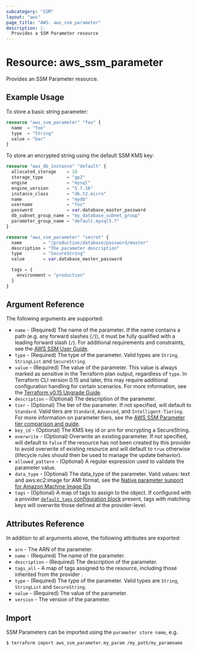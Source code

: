 ```yaml
---
subcategory: "SSM"
layout: "aws"
page_title: "AWS: aws_ssm_parameter"
description: |-
  Provides a SSM Parameter resource
---
```


# Resource: aws_ssm_parameter

Provides an SSM Parameter resource.

## Example Usage

To store a basic string parameter:

```terraform
resource "aws_ssm_parameter" "foo" {
  name  = "foo"
  type  = "String"
  value = "bar"
}
```

To store an encrypted string using the default SSM KMS key:

```terraform
resource "aws_db_instance" "default" {
  allocated_storage    = 10
  storage_type         = "gp2"
  engine               = "mysql"
  engine_version       = "5.7.16"
  instance_class       = "db.t2.micro"
  name                 = "mydb"
  username             = "foo"
  password             = var.database_master_password
  db_subnet_group_name = "my_database_subnet_group"
  parameter_group_name = "default.mysql5.7"
}

resource "aws_ssm_parameter" "secret" {
  name        = "/production/database/password/master"
  description = "The parameter description"
  type        = "SecureString"
  value       = var.database_master_password

  tags = {
    environment = "production"
  }
}
```

## Argument Reference

The following arguments are supported:

* `name` - (Required) The name of the parameter. If the name contains a path (e.g. any forward slashes (`/`)), it must be fully qualified with a leading forward slash (`/`). For additional requirements and constraints, see the [AWS SSM User Guide](https://docs.aws.amazon.com/systems-manager/latest/userguide/sysman-parameter-name-constraints.html).
* `type` - (Required) The type of the parameter. Valid types are `String`, `StringList` and `SecureString`.
* `value` - (Required) The value of the parameter. This value is always marked as sensitive in the Terraform plan output, regardless of `type`. In Terraform CLI version 0.15 and later, this may require additional configuration handling for certain scenarios. For more information, see the [Terraform v0.15 Upgrade Guide](https://www.terraform.io/upgrade-guides/0-15.html#sensitive-output-values).
* `description` - (Optional) The description of the parameter.
* `tier` - (Optional) The tier of the parameter. If not specified, will default to `Standard`. Valid tiers are `Standard`, `Advanced`, and `Intelligent-Tiering`. For more information on parameter tiers, see the [AWS SSM Parameter tier comparison and guide](https://docs.aws.amazon.com/systems-manager/latest/userguide/parameter-store-advanced-parameters.html).
* `key_id` - (Optional) The KMS key id or arn for encrypting a SecureString.
* `overwrite` - (Optional) Overwrite an existing parameter. If not specified, will default to `false` if the resource has not been created by this provider to avoid overwrite of existing resource and will default to `true` otherwise (lifecycle rules should then be used to manage the update behavior).
* `allowed_pattern` - (Optional) A regular expression used to validate the parameter value.
* `data_type` - (Optional) The data_type of the parameter. Valid values: text and aws:ec2:image for AMI format, see the [Native parameter support for Amazon Machine Image IDs
](https://docs.aws.amazon.com/systems-manager/latest/userguide/parameter-store-ec2-aliases.html)
* `tags` - (Optional) A map of tags to assign to the object. If configured with a provider [`default_tags` configuration block](/docs/providers/aws/index.html#default_tags-configuration-block) present, tags with matching keys will overwrite those defined at the provider-level.

## Attributes Reference

In addition to all arguments above, the following attributes are exported:

* `arn` - The ARN of the parameter.
* `name` - (Required) The name of the parameter.
* `description` - (Required) The description of the parameter.
* `tags_all` - A map of tags assigned to the resource, including those inherited from the provider .
* `type` - (Required) The type of the parameter. Valid types are `String`, `StringList` and `SecureString`.
* `value` - (Required) The value of the parameter.
* `version` - The version of the parameter.

## Import

SSM Parameters can be imported using the `parameter store name`, e.g.

```
$ terraform import aws_ssm_parameter.my_param /my_path/my_paramname
```
